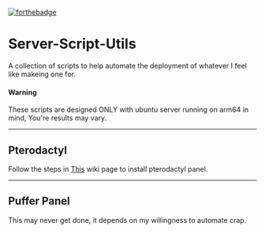 [![forthebadge](https://forthebadge.com/images/badges/made-with-crayons.svg)](https://forthebadge.com)

# Server-Script-Utils
A collection of scripts to help automate the deployment of whatever I feel like makeing one for.
#### Warning
These scripts are designed ONLY with ubuntu server running on arm64 in mind, You're results may vary.

---
## Pterodactyl
Follow the steps in [This](google.com) wiki page to install pterodactyl panel.

---
## Puffer Panel
This may never get done, it depends on my willingness to automate crap.
